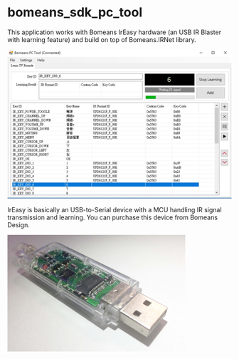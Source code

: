 # bomeans_sdk_pc_tool

This application works with Bomeans IrEasy hardware (an USB IR Blaster with learning feature) and build on top of Bomeans.IRNet library.

<img src="docs/bmeans_pc_tool_screenshot_01.jpg" width="800">

IrEasy is basically an USB-to-Serial device with a MCU handling IR signal transmission and learning. You can purchase this device from Bomeans Design.

<img src="docs/IrEasy.jpg" width="400">
